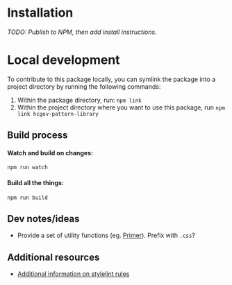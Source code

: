 # Installation

_TODO: Publish to NPM, then add install instructions._

# Local development

To contribute to this package locally, you can symlink the package into a project directory by running the following commands:

1. Within the package directory, run: `npm link`
1. Within the project directory where you want to use this package, run `npm link hcgov-pattern-library`

## Build process

#### Watch and build on changes:

```
npm run watch
```

#### Build all the things:

```
npm run build
```

## Dev notes/ideas

- Provide a set of utility functions (eg. [Primer](http://primercss.io/utilities/#truncation)). Prefix with `.css`?

## Additional resources

- [Additional information on stylelint rules](https://stylelint.io/user-guide/rules)